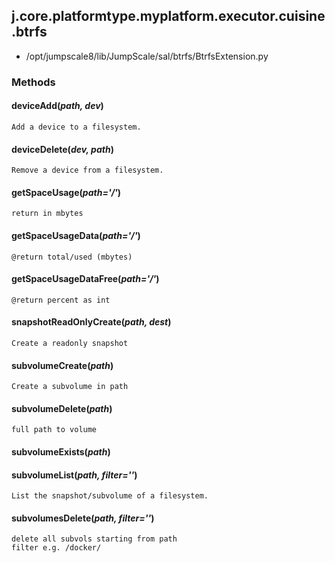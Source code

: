 <!-- toc -->
## j.core.platformtype.myplatform.executor.cuisine.btrfs

- /opt/jumpscale8/lib/JumpScale/sal/btrfs/BtrfsExtension.py

### Methods

#### deviceAdd(*path, dev*) 

```
Add a device to a filesystem.

```

#### deviceDelete(*dev, path*) 

```
Remove a device from a filesystem.

```

#### getSpaceUsage(*path='/'*) 

```
return in mbytes

```

#### getSpaceUsageData(*path='/'*) 

```
@return total/used (mbytes)

```

#### getSpaceUsageDataFree(*path='/'*) 

```
@return percent as int

```

#### snapshotReadOnlyCreate(*path, dest*) 

```
Create a readonly snapshot

```

#### subvolumeCreate(*path*) 

```
Create a subvolume in path

```

#### subvolumeDelete(*path*) 

```
full path to volume

```

#### subvolumeExists(*path*) 

#### subvolumeList(*path, filter=''*) 

```
List the snapshot/subvolume of a filesystem.

```

#### subvolumesDelete(*path, filter=''*) 

```
delete all subvols starting from path
filter e.g. /docker/

```

